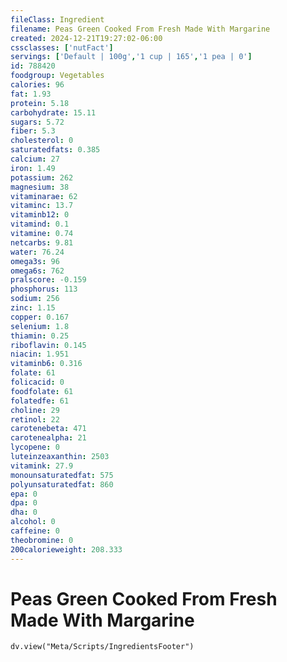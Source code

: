 ```yaml
---
fileClass: Ingredient
filename: Peas Green Cooked From Fresh Made With Margarine
created: 2024-12-21T19:27:02-06:00
cssclasses: ['nutFact']
servings: ['Default | 100g','1 cup | 165','1 pea | 0']
id: 788420
foodgroup: Vegetables
calories: 96
fat: 1.93
protein: 5.18
carbohydrate: 15.11
sugars: 5.72
fiber: 5.3
cholesterol: 0
saturatedfats: 0.385
calcium: 27
iron: 1.49
potassium: 262
magnesium: 38
vitaminarae: 62
vitaminc: 13.7
vitaminb12: 0
vitamind: 0.1
vitamine: 0.74
netcarbs: 9.81
water: 76.24
omega3s: 96
omega6s: 762
pralscore: -0.159
phosphorus: 113
sodium: 256
zinc: 1.15
copper: 0.167
selenium: 1.8
thiamin: 0.25
riboflavin: 0.145
niacin: 1.951
vitaminb6: 0.316
folate: 61
folicacid: 0
foodfolate: 61
folatedfe: 61
choline: 29
retinol: 22
carotenebeta: 471
carotenealpha: 21
lycopene: 0
luteinzeaxanthin: 2503
vitamink: 27.9
monounsaturatedfat: 575
polyunsaturatedfat: 860
epa: 0
dpa: 0
dha: 0
alcohol: 0
caffeine: 0
theobromine: 0
200calorieweight: 208.333
---
```


# Peas Green Cooked From Fresh Made With Margarine

```dataviewjs
dv.view("Meta/Scripts/IngredientsFooter")
```